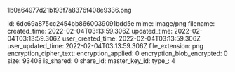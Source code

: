 1b0a64977d21b193f7a8376f408e9336.png

id: 6dc69a875cc2454bb8660039091bdd5e
mime: image/png
filename: 
created_time: 2022-02-04T03:13:59.306Z
updated_time: 2022-02-04T03:13:59.306Z
user_created_time: 2022-02-04T03:13:59.306Z
user_updated_time: 2022-02-04T03:13:59.306Z
file_extension: png
encryption_cipher_text: 
encryption_applied: 0
encryption_blob_encrypted: 0
size: 93408
is_shared: 0
share_id: 
master_key_id: 
type_: 4